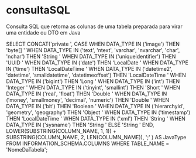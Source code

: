 # consultaSQL
Consulta SQL que retorna as colunas de uma tabela preparada para virar uma entidade ou DTO em Java

SELECT CONCAT('private ',
    CASE 
        WHEN DATA_TYPE IN ('image') THEN 'byte[] '
        WHEN DATA_TYPE IN ('text', 'ntext', 'varchar', 'nvarchar', 'char', 'nchar') THEN 'String '
        WHEN DATA_TYPE IN ('uniqueidentifier') THEN 'UUID '
        WHEN DATA_TYPE IN ('date') THEN 'LocalDate '
        WHEN DATA_TYPE IN ('time') THEN 'LocalDateTime '
        WHEN DATA_TYPE IN ('datetime2', 'datetime', 'smalldatetime', 'datetimeoffset') THEN 'LocalDateTime '
        WHEN DATA_TYPE IN ('bigint') THEN 'Long '
		WHEN DATA_TYPE IN ('int') THEN 'Integer '
		WHEN DATA_TYPE IN ('tinyint', 'smallint') THEN 'Short '
        WHEN DATA_TYPE IN ('real', 'float') THEN 'Double '
        WHEN DATA_TYPE IN ('money', 'smallmoney', 'decimal', 'numeric') THEN 'Double '
        WHEN DATA_TYPE IN ('bit') THEN 'Boolean '
        WHEN DATA_TYPE IN ('hierarchyid', 'geometry', 'geography') THEN 'Object '
        WHEN DATA_TYPE IN ('timestamp') THEN 'LocalDateTime '
        WHEN DATA_TYPE IN ('xml') THEN 'String '
        WHEN DATA_TYPE IN ('sysname') THEN 'String '
        ELSE 'String '
    END,
    LOWER(SUBSTRING(COLUMN_NAME, 1, 1)) + SUBSTRING(COLUMN_NAME, 2, LEN(COLUMN_NAME)), 
    ';'
) AS JavaType
FROM INFORMATION_SCHEMA.COLUMNS
WHERE TABLE_NAME = 'NomeDaTabela';

